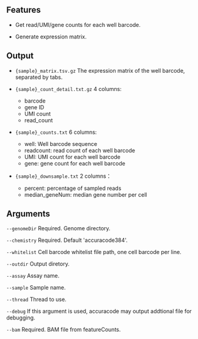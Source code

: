 ## Features
- Get read/UMI/gene counts for each well barcode.

- Generate expression matrix.

## Output
- `{sample}_matrix.tsv.gz` The expression matrix of the well barcode, separated by tabs.

- `{sample}_count_detail.txt.gz` 4 columns:
    - barcode
    - gene ID
    - UMI count
    - read_count

- `{sample}_counts.txt` 6 columns:
    - well: Well barcode sequence
    - readcount: read count of each well barcode
    - UMI: UMI count for each well barcode
    - gene: gene count for each well barcode

- `{sample}_downsample.txt` 2 columns：
    - percent: percentage of sampled reads
    - median_geneNum: median gene number per cell




## Arguments
`--genomeDir` Required. Genome directory.

`--chemistry` Required. Default 'accuracode384'.

`--whitelist` Cell barcode whitelist file path, one cell barcode per line.

`--outdir` Output diretory.

`--assay` Assay name.

`--sample` Sample name.

`--thread` Thread to use.

`--debug` If this argument is used, accuracode may output addtional file for debugging.

`--bam` Required. BAM file from featureCounts.


